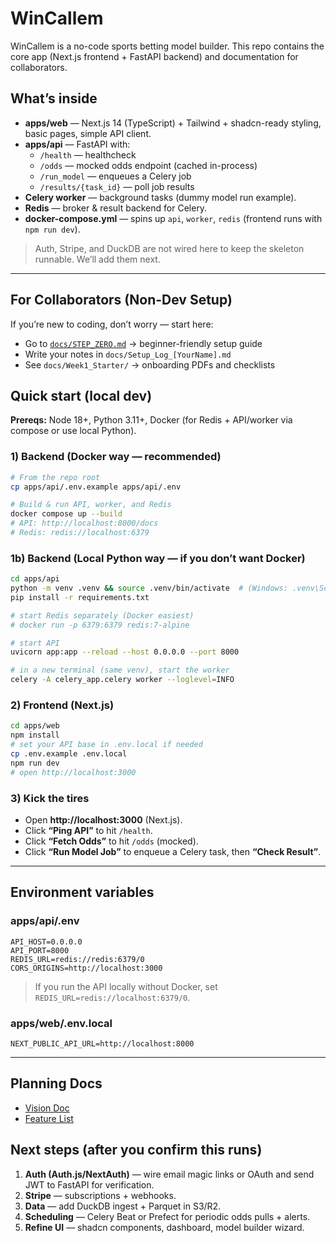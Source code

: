 # WinCallem

WinCallem is a no-code sports betting model builder. This repo contains the core
app (Next.js frontend + FastAPI backend) and documentation for collaborators.

## What’s inside
- **apps/web** — Next.js 14 (TypeScript) + Tailwind + shadcn-ready styling, basic pages, simple API client.
- **apps/api** — FastAPI with:
  - `/health` — healthcheck
  - `/odds` — mocked odds endpoint (cached in-process)
  - `/run_model` — enqueues a Celery job
  - `/results/{task_id}` — poll job results
- **Celery worker** — background tasks (dummy model run example).
- **Redis** — broker & result backend for Celery.
- **docker-compose.yml** — spins up `api`, `worker`, `redis` (frontend runs with `npm run dev`).

> Auth, Stripe, and DuckDB are not wired here to keep the skeleton runnable. We’ll add them next.

---

## For Collaborators (Non-Dev Setup)
If you’re new to coding, don’t worry — start here:  
- Go to [`docs/STEP_ZERO.md`](docs/STEP_ZERO.md) → beginner-friendly setup guide  
- Write your notes in `docs/Setup_Log_[YourName].md`  
- See `docs/Week1_Starter/` → onboarding PDFs and checklists


## Quick start (local dev)

**Prereqs:** Node 18+, Python 3.11+, Docker (for Redis + API/worker via compose or use local Python).

### 1) Backend (Docker way — recommended)
```bash
# From the repo root
cp apps/api/.env.example apps/api/.env

# Build & run API, worker, and Redis
docker compose up --build
# API: http://localhost:8000/docs
# Redis: redis://localhost:6379
```

### 1b) Backend (Local Python way — if you don’t want Docker)
```bash
cd apps/api
python -m venv .venv && source .venv/bin/activate  # (Windows: .venv\Scripts\activate)
pip install -r requirements.txt

# start Redis separately (Docker easiest)
# docker run -p 6379:6379 redis:7-alpine

# start API
uvicorn app:app --reload --host 0.0.0.0 --port 8000

# in a new terminal (same venv), start the worker
celery -A celery_app.celery worker --loglevel=INFO
```

### 2) Frontend (Next.js)
```bash
cd apps/web
npm install
# set your API base in .env.local if needed
cp .env.example .env.local
npm run dev
# open http://localhost:3000
```

### 3) Kick the tires
- Open **http://localhost:3000** (Next.js).
- Click **“Ping API”** to hit `/health`.
- Click **“Fetch Odds”** to hit `/odds` (mocked).
- Click **“Run Model Job”** to enqueue a Celery task, then **“Check Result”**.

---

## Environment variables

### apps/api/.env
```
API_HOST=0.0.0.0
API_PORT=8000
REDIS_URL=redis://redis:6379/0
CORS_ORIGINS=http://localhost:3000
```

> If you run the API locally without Docker, set `REDIS_URL=redis://localhost:6379/0`.

### apps/web/.env.local
```
NEXT_PUBLIC_API_URL=http://localhost:8000
```

---

## Planning Docs
- [Vision Doc](docs/planning/Vision_Doc.docx)
- [Feature List](docs/planning/Feature_List.docx)


## Next steps (after you confirm this runs)
1. **Auth (Auth.js/NextAuth)** — wire email magic links or OAuth and send JWT to FastAPI for verification.
2. **Stripe** — subscriptions + webhooks.
3. **Data** — add DuckDB ingest + Parquet in S3/R2.
4. **Scheduling** — Celery Beat or Prefect for periodic odds pulls + alerts.
5. **Refine UI** — shadcn components, dashboard, model builder wizard.
